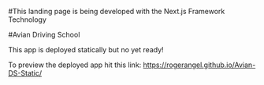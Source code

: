 #This landing page is being developed with the Next.js Framework Technology

#Avian Driving School

This app is deployed statically but no yet ready!

To preview the deployed app hit this link: https://rogerangel.github.io/Avian-DS-Static/
